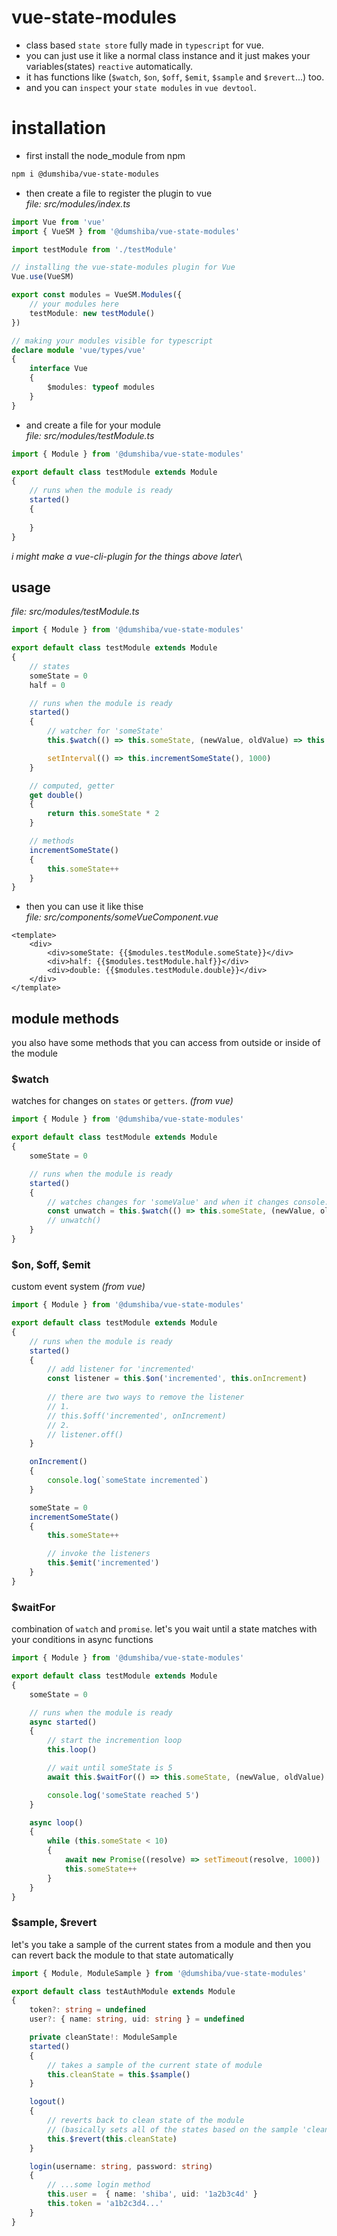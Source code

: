 # vue-state-modules
- class based `state store` fully made in `typescript` for vue.
- you can just use it like a normal class instance and it just makes your variables(states) `reactive` automatically.
- it has functions like (`$watch`, `$on`, `$off`, `$emit`, `$sample` and `$revert`...) too.
- and you can `inspect` your `state modules` in `vue devtool`.

# installation
- first install the node_module from npm
```bash 
npm i @dumshiba/vue-state-modules
```
- then create a file to register the plugin to vue\
*file: src/modules/index.ts*
```ts
import Vue from 'vue'
import { VueSM } from '@dumshiba/vue-state-modules'

import testModule from './testModule'

// installing the vue-state-modules plugin for Vue
Vue.use(VueSM)

export const modules = VueSM.Modules({ 
    // your modules here
    testModule: new testModule() 
})

// making your modules visible for typescript 
declare module 'vue/types/vue'
{
    interface Vue
    {
        $modules: typeof modules
    }
}
```
- and create a file for your module\
*file: src/modules/testModule.ts*
```ts
import { Module } from '@dumshiba/vue-state-modules'

export default class testModule extends Module
{
    // runs when the module is ready
    started()
    {
        
    }
}
```
*i might make a vue-cli-plugin for the things above later*\
## usage
*file: src/modules/testModule.ts*
```ts
import { Module } from '@dumshiba/vue-state-modules'

export default class testModule extends Module
{
    // states
    someState = 0
    half = 0

    // runs when the module is ready
    started()
    {
        // watcher for 'someState'
        this.$watch(() => this.someState, (newValue, oldValue) => this.half = newValue / 2)

        setInterval(() => this.incrementSomeState(), 1000)
    }

    // computed, getter
    get double()
    {
        return this.someState * 2   
    }

    // methods
    incrementSomeState()
    {
        this.someState++
    }
}
```
- then you can use it like thise\
*file: src/components/someVueComponent.vue*
```vue
<template>
    <div>
        <div>someState: {{$modules.testModule.someState}}</div>
        <div>half: {{$modules.testModule.half}}</div>
        <div>double: {{$modules.testModule.double}}</div>
    </div>
</template>
```

## module methods
you also have some methods that you can access from outside or inside of the module
### $watch
watches for changes on `states` or `getters`. *(from vue)*
```ts
import { Module } from '@dumshiba/vue-state-modules'

export default class testModule extends Module
{
    someState = 0

    // runs when the module is ready
    started()
    {
        // watches changes for 'someValue' and when it changes console.logs the values
        const unwatch = this.$watch(() => this.someState, (newValue, oldValue) => console.log(`someState changed oldValue:${oldValue} newValue:${newValue}`))
        // unwatch()
    }
}
```
### $on, $off, $emit
custom event system *(from vue)*
```ts
import { Module } from '@dumshiba/vue-state-modules'

export default class testModule extends Module
{
    // runs when the module is ready
    started()
    {
        // add listener for 'incremented'
        const listener = this.$on('incremented', this.onIncrement) 
        
        // there are two ways to remove the listener
        // 1.
        // this.$off('incremented', onIncrement)
        // 2.
        // listener.off()
    }

    onIncrement()
    {
        console.log(`someState incremented`)
    }

    someState = 0
    incrementSomeState()
    {
        this.someState++

        // invoke the listeners
        this.$emit('incremented')
    }
}
```
### $waitFor
combination of `watch` and `promise`. let's you wait until a state matches with your conditions in async functions
```ts
import { Module } from '@dumshiba/vue-state-modules'

export default class testModule extends Module
{
    someState = 0

    // runs when the module is ready
    async started()
    {
        // start the incremention loop
        this.loop()

        // wait until someState is 5
        await this.$waitFor(() => this.someState, (newValue, oldValue) => newValue === 5) 

        console.log('someState reached 5')
    }

    async loop()
    {
        while (this.someState < 10)
        {
            await new Promise((resolve) => setTimeout(resolve, 1000))
            this.someState++
        }
    }
}
```

### $sample, $revert
let's you take a sample of the current states from a module and then you can revert back the module to that state automatically
```ts
import { Module, ModuleSample } from '@dumshiba/vue-state-modules'

export default class testAuthModule extends Module
{
    token?: string = undefined
    user?: { name: string, uid: string } = undefined

    private cleanState!: ModuleSample  
    started()
    {
        // takes a sample of the current state of module
        this.cleanState = this.$sample()
    }

    logout()
    {
        // reverts back to clean state of the module
        // (basically sets all of the states based on the sample 'cleanState')
        this.$revert(this.cleanState)
    }

    login(username: string, password: string)
    {
        // ...some login method
        this.user =  { name: 'shiba', uid: '1a2b3c4d' }
        this.token = 'a1b2c3d4...'
    }
}
```